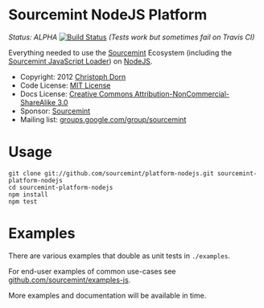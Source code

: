 Sourcemint NodeJS Platform
==========================

*Status: ALPHA* [![Build Status](https://secure.travis-ci.org/sourcemint/platform-nodejs.png)](http://travis-ci.org/sourcemint/platform-nodejs) *(Tests work but sometimes fail on Travis CI)*

Everything needed to use the [Sourcemint](http://sourcemint.com/) Ecosystem
(including the [Sourcemint JavaScript Loader](https://github.com/sourcemint/loader-js)) on [NodeJS](http://nodejs.org/).

  * Copyright: 2012 [Christoph Dorn](http://www.christophdorn.com/)
  * Code License: [MIT License](http://www.opensource.org/licenses/mit-license.php)
  * Docs License: [Creative Commons Attribution-NonCommercial-ShareAlike 3.0](http://creativecommons.org/licenses/by-nc-sa/3.0/)
  * Sponsor: [Sourcemint](http://sourcemint.com/)
  * Mailing list: [groups.google.com/group/sourcemint](http://groups.google.com/group/sourcemint)


Usage
=====

    git clone git://github.com/sourcemint/platform-nodejs.git sourcemint-platform-nodejs
    cd sourcemint-platform-nodejs
    npm install
    npm test


Examples
========

There are various examples that double as unit tests in `./examples`.

For end-user examples of common use-cases see [github.com/sourcemint/examples-js](http://github.com/sourcemint/examples-js/).

More examples and documentation will be available in time.
